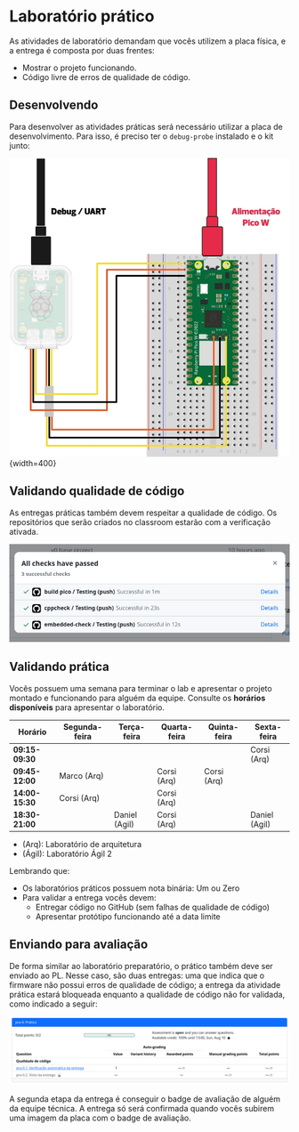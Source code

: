 # Laboratório prático

As atividades de laboratório demandam que vocês utilizem a placa física, e a entrega é composta por duas frentes:

- Mostrar o projeto funcionando.
- Código livre de erros de qualidade de código.

## Desenvolvendo

Para desenvolver as atividades práticas será necessário utilizar a placa de desenvolvimento. Para isso, é preciso ter o `debug-probe` instalado e o kit junto:

![](/pico/imgs/pico-probe.png){width=400}

## Validando qualidade de código

As entregas práticas também devem respeitar a qualidade de código. Os repositórios que serão criados no classroom estarão com a verificação ativada.

![](imgs/lab_pra_actions.png)

## Validando prática

Vocês possuem uma semana para terminar o lab e apresentar o projeto montado e funcionando para alguém da equipe. Consulte os **horários disponíveis** para apresentar o laboratório.

| Horário         | Segunda-feira | Terça-feira    | Quarta-feira | Quinta-feira | Sexta-feira   |
|-----------------|---------------|----------------|--------------|--------------|---------------|
| **09:15-09:30** |               |                |              |              | Corsi (Arq)   |
| **09:45-12:00** | Marco  (Arq)  |                | Corsi (Arq)  | Corsi (Arq)  |               |
| **14:00-15:30** | Corsi  (Arq)  |                | Corsi (Arq)  |              |               |
| **18:30-21:00** |               | Daniel  (Agil) | Corsi (Arq)  |              | Daniel (Agil) |

- (Arq): Laboratório de arquitetura
- (Ágil): Laboratório Ágil 2

Lembrando que:

- Os laboratórios práticos possuem nota binária: Um ou Zero
- Para validar a entrega vocês devem:
    - Entregar código no GitHub (sem falhas de qualidade de código)
    - Apresentar protótipo funcionando até a data limite

## Enviando para avaliação 

De forma similar ao laboratório preparatório, o prático também deve ser enviado ao PL. Nesse caso, são duas entregas: uma que indica que o firmware não possui erros de qualidade de código; a entrega da atividade prática estará bloqueada enquanto a qualidade de código não for validada, como indicado a seguir:

![](imgs/pl-pratica.png)

A segunda etapa da entrega é conseguir o badge de avaliação de alguém da equipe técnica. A entrega só será confirmada quando vocês subirem uma imagem da placa com o badge de avaliação.
